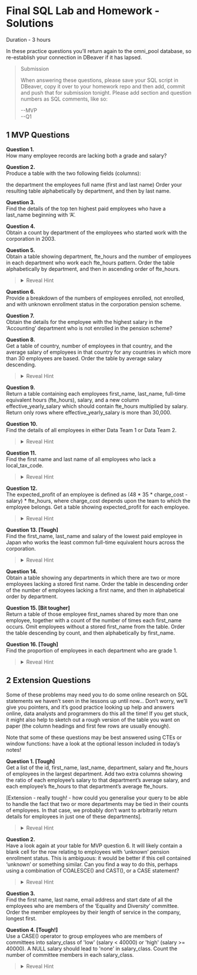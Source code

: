# Final SQL Lab and Homework - Solutions
Duration - 3 hours

In these practice questions you’ll return again to the omni_pool database, so re-establish your connection in DBeaver if it has lapsed.

<blockquote>
Submission

When answering these questions, please save your SQL script in DBeaver, copy it over to your homework repo and then add, commit and push that for submission tonight. Please add section and question numbers as SQL comments, like so:

--MVP<br>
--Q1
</blockquote>

## 1 MVP Questions


**Question 1.**<br>
How many employee records are lacking both a grade and salary?


**Question 2.**<br>
Produce a table with the two following fields (columns):

the department
the employees full name (first and last name)
Order your resulting table alphabetically by department, and then by last name.


**Question 3.**<br>
Find the details of the top ten highest paid employees who have a last_name beginning with ‘A’.


**Question 4.**<br>
Obtain a count by department of the employees who started work with the corporation in 2003.


**Question 5.**<br>
Obtain a table showing department, fte_hours and the number of employees in each department who work each fte_hours pattern. Order the table alphabetically by department, and then in ascending order of fte_hours.
<blockquote><details>
<summary>Reveal Hint</summary>
You need to GROUP BY two columns here.
</blockquote></details>

**Question 6.**<br>
Provide a breakdown of the numbers of employees enrolled, not enrolled, and with unknown enrollment status in the corporation pension scheme.


**Question 7.**<br>
Obtain the details for the employee with the highest salary in the ‘Accounting’ department who is not enrolled in the pension scheme?


**Question 8.**<br>
Get a table of country, number of employees in that country, and the average salary of employees in that country for any countries in which more than 30 employees are based. Order the table by average salary descending.
<blockquote><details>
<summary>Reveal Hint</summary>
A HAVING clause is needed to filter using an aggregate function.
</blockquote></details>


**Question 9.**<br>
Return a table containing each employees first_name, last_name, full-time equivalent hours (fte_hours), salary, and a new column effective_yearly_salary which should contain fte_hours multiplied by salary. Return only rows where effective_yearly_salary is more than 30,000.


**Question 10.**<br>
Find the details of all employees in either Data Team 1 or Data Team 2.
<blockquote><details>
<summary>Reveal Hint</summary>
name is a field in table `teams.
</blockquote></details>


**Question 11.**<br>
Find the first name and last name of all employees who lack a local_tax_code.
<blockquote><details>
<summary>Reveal Hint</summary>
local_tax_code is a field in table pay_details, and first_name and last_name are fields in table employees.
</blockquote></details>


**Question 12.**<br>
The expected_profit of an employee is defined as (48 * 35 * charge_cost - salary) * fte_hours, where charge_cost depends upon the team to which the employee belongs. Get a table showing expected_profit for each employee.
<blockquote><details>
<summary>Reveal Hint</summary>
charge_cost is in teams, while salary and fte_hours are in employees, so a join will be necessary.

You will need to change the type of charge_cost in order to perform the calculation.
</blockquote></details>


**Question 13. [Tough]**<br>
Find the first_name, last_name and salary of the lowest paid employee in Japan who works the least common full-time equivalent hours across the corporation.
<blockquote><details>
<summary>Reveal Hint</summary>
You will need to use a subquery to calculate the mode.
</blockquote></details>


**Question 14.**<br>
Obtain a table showing any departments in which there are two or more employees lacking a stored first name. Order the table in descending order of the number of employees lacking a first name, and then in alphabetical order by department.


**Question 15. [Bit tougher]**<br>
Return a table of those employee first_names shared by more than one employee, together with a count of the number of times each first_name occurs. Omit employees without a stored first_name from the table. Order the table descending by count, and then alphabetically by first_name.


**Question 16. [Tough]**<br>
Find the proportion of employees in each department who are grade 1.
<blockquote><details>
<summary>Reveal Hint</summary>
Think of the desired proportion for a given department as the number of employees in that department who are grade 1, divided by the total number of employees in that department.

You can write an expression in a SELECT statement, e.g. grade = 1. This would result in BOOLEAN values.

If you could convert BOOLEAN to INTEGER 1 and 0, you could sum them. The CAST() function lets you convert data types.

In SQL, an INTEGER divided by an INTEGER yields an INTEGER. To get a REAL value, you need to convert the top, bottom or both sides of the division to REAL.
</blockquote></details>


## 2 Extension Questions

Some of these problems may need you to do some online research on SQL statements we haven’t seen in the lessons up until now… Don’t worry, we’ll give you pointers, and it’s good practice looking up help and answers online, data analysts and programmers do this all the time! If you get stuck, it might also help to sketch out a rough version of the table you want on paper (the column headings and first few rows are usually enough).

Note that some of these questions may be best answered using CTEs or window functions: have a look at the optional lesson included in today’s notes!

**Question 1. [Tough]**<br>
Get a list of the id, first_name, last_name, department, salary and fte_hours of employees in the largest department. Add two extra columns showing the ratio of each employee’s salary to that department’s average salary, and each employee’s fte_hours to that department’s average fte_hours.

[Extension - really tough! - how could you generalise your query to be able to handle the fact that two or more departments may be tied in their counts of employees. In that case, we probably don’t want to arbitrarily return details for employees in just one of these departments].
<blockquote><details>
<summary>Reveal Hint</summary>
Writing a CTE to calculate the name, average salary and average fte_hours of the largest department is an efficient way to do this.

Another solution might involve combining a subquery with window functions
</blockquote></details>


**Question 2.**<br>
Have a look again at your table for MVP question 6. It will likely contain a blank cell for the row relating to employees with ‘unknown’ pension enrollment status. This is ambiguous: it would be better if this cell contained ‘unknown’ or something similar. Can you find a way to do this, perhaps using a combination of COALESCE() and CAST(), or a CASE statement?
<blockquote><details>
<summary>Reveal Hint</summary>
COALESCE() lets you substitute a chosen value for NULLs in a column, e.g. COALESCE(text_column, 'unknown') would substitute 'unknown' for every NULL in text_column. The substituted value has to match the data type of the column otherwise PostgreSQL will return an error.

CAST() let’s you change the data type of a column, e.g. CAST(boolean_column AS VARCHAR) will turn TRUE values in boolean_column into text 'true', FALSE to text 'false', and will leave NULLs as NULL
</details></blockquote>


**Question 3.**<br>
Find the first name, last name, email address and start date of all the employees who are members of the ‘Equality and Diversity’ committee. Order the member employees by their length of service in the company, longest first.


**Question 4. [Tough!]**<br>
Use a CASE() operator to group employees who are members of committees into salary_class of 'low' (salary < 40000) or 'high' (salary >= 40000). A NULL salary should lead to 'none' in salary_class. Count the number of committee members in each salary_class.
<blockquote><details>
<summary>Reveal Hint</summary>
You likely want to count DISTINCT() employees in each salary_class

You will need to GROUP BY salary_class
</details></blockquote>
